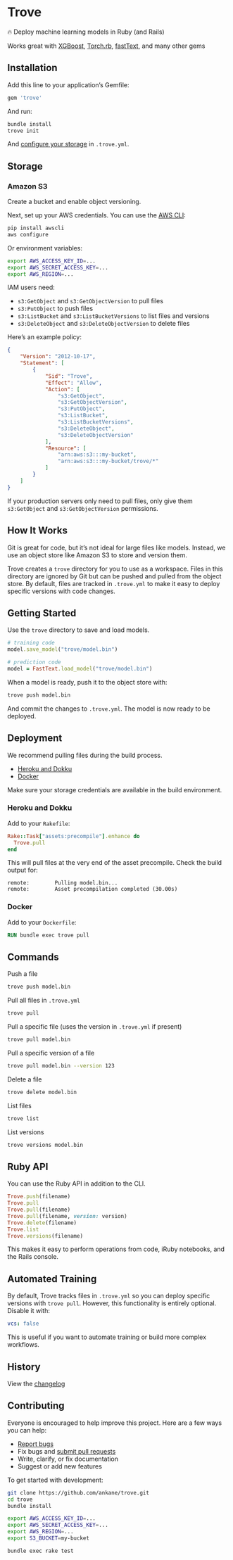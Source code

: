 # Trove

:fire: Deploy machine learning models in Ruby (and Rails)

Works great with [XGBoost](https://github.com/ankane/xgboost), [Torch.rb](https://github.com/ankane/torch.rb), [fastText](https://github.com/ankane/fastText), and many other gems

## Installation

Add this line to your application’s Gemfile:

```ruby
gem 'trove'
```

And run:

```sh
bundle install
trove init
```

And [configure your storage](#storage) in `.trove.yml`.

## Storage

### Amazon S3

Create a bucket and enable object versioning.

Next, set up your AWS credentials. You can use the [AWS CLI](https://github.com/aws/aws-cli):

```sh
pip install awscli
aws configure
```

Or environment variables:

```sh
export AWS_ACCESS_KEY_ID=...
export AWS_SECRET_ACCESS_KEY=...
export AWS_REGION=...
```

IAM users need:

- `s3:GetObject` and `s3:GetObjectVersion` to pull files
- `s3:PutObject` to push files
- `s3:ListBucket` and `s3:ListBucketVersions` to list files and versions
- `s3:DeleteObject` and `s3:DeleteObjectVersion` to delete files

Here’s an example policy:

```json
{
    "Version": "2012-10-17",
    "Statement": [
        {
            "Sid": "Trove",
            "Effect": "Allow",
            "Action": [
                "s3:GetObject",
                "s3:GetObjectVersion",
                "s3:PutObject",
                "s3:ListBucket",
                "s3:ListBucketVersions",
                "s3:DeleteObject",
                "s3:DeleteObjectVersion"
            ],
            "Resource": [
                "arn:aws:s3:::my-bucket",
                "arn:aws:s3:::my-bucket/trove/*"
            ]
        }
    ]
}
```

If your production servers only need to pull files, only give them `s3:GetObject` and `s3:GetObjectVersion` permissions.

## How It Works

Git is great for code, but it’s not ideal for large files like models. Instead, we use an object store like Amazon S3 to store and version them.

Trove creates a `trove` directory for you to use as a workspace. Files in this directory are ignored by Git but can be pushed and pulled from the object store. By default, files are tracked in `.trove.yml` to make it easy to deploy specific versions with code changes.

## Getting Started

Use the `trove` directory to save and load models.

```ruby
# training code
model.save_model("trove/model.bin")

# prediction code
model = FastText.load_model("trove/model.bin")
```

When a model is ready, push it to the object store with:

```sh
trove push model.bin
```

And commit the changes to `.trove.yml`. The model is now ready to be deployed.

## Deployment

We recommend pulling files during the build process.

- [Heroku and Dokku](#heroku-and-dokku)
- [Docker](#docker)

Make sure your storage credentials are available in the build environment.

### Heroku and Dokku

Add to your `Rakefile`:

```ruby
Rake::Task["assets:precompile"].enhance do
  Trove.pull
end
```

This will pull files at the very end of the asset precompile. Check the build output for:

```text
remote:        Pulling model.bin...
remote:        Asset precompilation completed (30.00s)
```

### Docker

Add to your `Dockerfile`:

```Dockerfile
RUN bundle exec trove pull
```

## Commands

Push a file

```sh
trove push model.bin
```

Pull all files in `.trove.yml`

```sh
trove pull
```

Pull a specific file (uses the version in `.trove.yml` if present)

```sh
trove pull model.bin
```

Pull a specific version of a file

```sh
trove pull model.bin --version 123
```

Delete a file

```sh
trove delete model.bin
```

List files

```sh
trove list
```

List versions

```sh
trove versions model.bin
```

## Ruby API

You can use the Ruby API in addition to the CLI.

```ruby
Trove.push(filename)
Trove.pull
Trove.pull(filename)
Trove.pull(filename, version: version)
Trove.delete(filename)
Trove.list
Trove.versions(filename)
```

This makes it easy to perform operations from code, iRuby notebooks, and the Rails console.

## Automated Training

By default, Trove tracks files in `.trove.yml` so you can deploy specific versions with `trove pull`. However, this functionality is entirely optional. Disable it with:

```yml
vcs: false
```

This is useful if you want to automate training or build more complex workflows.

## History

View the [changelog](https://github.com/ankane/trove/blob/master/CHANGELOG.md)

## Contributing

Everyone is encouraged to help improve this project. Here are a few ways you can help:

- [Report bugs](https://github.com/ankane/trove/issues)
- Fix bugs and [submit pull requests](https://github.com/ankane/trove/pulls)
- Write, clarify, or fix documentation
- Suggest or add new features

To get started with development:

```sh
git clone https://github.com/ankane/trove.git
cd trove
bundle install

export AWS_ACCESS_KEY_ID=...
export AWS_SECRET_ACCESS_KEY=...
export AWS_REGION=...
export S3_BUCKET=my-bucket

bundle exec rake test
```
